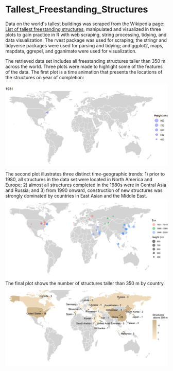 # Tallest_Freestanding_Structures

Data on the world's tallest buildings was scraped from the Wikipedia page: [List of tallest freestanding structures](https://en.wikipedia.org/wiki/List_of_tallest_freestanding_structures), manipulated and visualized in three plots to gain practice in R with web scraping, string processing, tidying, and data visualization. The rvest package was used for scraping; the stringr and tidyverse packages were used for parsing and tidying; and ggplot2, maps, mapdata, ggrepel, and gganimate were used for visualization.

The retrieved data set includes all freestanding structures taller than 350 m across the world. Three plots were made to highlight some of the features of the data. The first plot is a time animation that presents the locations of the structures on year of completion:

![alt text](https://github.com/corrigan-r/Tallest_Freestanding_Structures/blob/main/animation_plot.gif)

The second plot illustrates three distinct time-geographic trends: 1) prior to 1980, all structures in the data set were located in North America and Europe; 2) almost all structures completed in the 1980s were in Central Asia and Russia; and 3) from 1990 onward, construction of new structures was strongly dominated by countries in East Asian and the Middle East.
![alt text](https://github.com/corrigan-r/Tallest_Freestanding_Structures/blob/main/era_plot.png)
The final plot shows the number of structures taller than 350 m by country.
![alt text](https://github.com/corrigan-r/Tallest_Freestanding_Structures/blob/main/density_plot.png)
